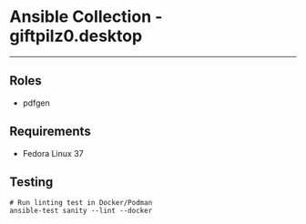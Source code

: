 # Ansible Collection - giftpilz0.desktop

______________________________________________________________________

## Roles

- pdfgen

## Requirements

- Fedora Linux 37

## Testing

```
# Run linting test in Docker/Podman
ansible-test sanity --lint --docker
```
